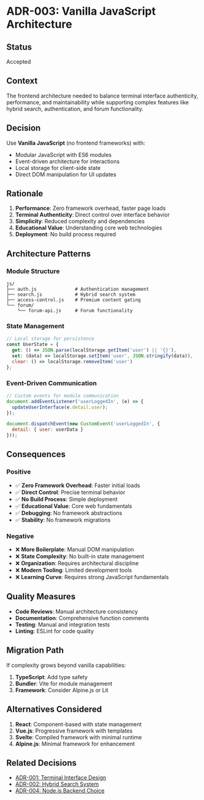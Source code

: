 # ADR-003: Vanilla JavaScript Architecture

## Status
Accepted

## Context
The frontend architecture needed to balance terminal interface authenticity, performance, and maintainability while supporting complex features like hybrid search, authentication, and forum functionality.

## Decision
Use **Vanilla JavaScript** (no frontend frameworks) with:
- Modular JavaScript with ES6 modules
- Event-driven architecture for interactions
- Local storage for client-side state
- Direct DOM manipulation for UI updates

## Rationale
1. **Performance**: Zero framework overhead, faster page loads
2. **Terminal Authenticity**: Direct control over interface behavior
3. **Simplicity**: Reduced complexity and dependencies
4. **Educational Value**: Understanding core web technologies
5. **Deployment**: No build process required

## Architecture Patterns

### Module Structure
```
js/
├── auth.js              # Authentication management
├── search.js            # Hybrid search system
├── access-control.js    # Premium content gating
└── forum/
    └── forum-api.js     # Forum functionality
```

### State Management
```javascript
// Local storage for persistence
const UserState = {
  get: () => JSON.parse(localStorage.getItem('user') || '{}'),
  set: (data) => localStorage.setItem('user', JSON.stringify(data)),
  clear: () => localStorage.removeItem('user')
};
```

### Event-Driven Communication
```javascript
// Custom events for module communication
document.addEventListener('userLoggedIn', (e) => {
  updateUserInterface(e.detail.user);
});

document.dispatchEvent(new CustomEvent('userLoggedIn', {
  detail: { user: userData }
}));
```

## Consequences

### Positive
- ✅ **Zero Framework Overhead**: Faster initial loads
- ✅ **Direct Control**: Precise terminal behavior
- ✅ **No Build Process**: Simple deployment
- ✅ **Educational Value**: Core web fundamentals
- ✅ **Debugging**: No framework abstractions
- ✅ **Stability**: No framework migrations

### Negative
- ❌ **More Boilerplate**: Manual DOM manipulation
- ❌ **State Complexity**: No built-in state management
- ❌ **Organization**: Requires architectural discipline
- ❌ **Modern Tooling**: Limited development tools
- ❌ **Learning Curve**: Requires strong JavaScript fundamentals

## Quality Measures
- **Code Reviews**: Manual architecture consistency
- **Documentation**: Comprehensive function comments
- **Testing**: Manual and integration tests
- **Linting**: ESLint for code quality

## Migration Path
If complexity grows beyond vanilla capabilities:
1. **TypeScript**: Add type safety
2. **Bundler**: Vite for module management
3. **Framework**: Consider Alpine.js or Lit

## Alternatives Considered
1. **React**: Component-based with state management
2. **Vue.js**: Progressive framework with templates
3. **Svelte**: Compiled framework with minimal runtime
4. **Alpine.js**: Minimal framework for enhancement

## Related Decisions
- [ADR-001: Terminal Interface Design](001-terminal-interface-design.md)
- [ADR-002: Hybrid Search System](002-hybrid-search-system.md)
- [ADR-004: Node.js Backend Choice](004-nodejs-backend-choice.md)